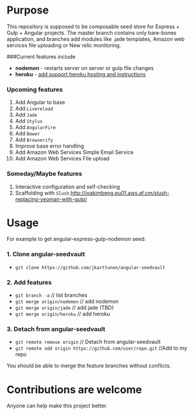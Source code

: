 # Purpose

This repository is supposed to be composable seed store for Express + Gulp + Angular projects.
The master branch contains only bare-bones application, and branches add modules like .jade templates, Amazon web services file uploading or New relic monitoring. 

###Current features include

* **nodemon** - restarts server on server or gulp file changes
* **heroku** - [add support heroku hosting and instructions](https://github.com/jkarttunen/angular-seedvault/blob/master/README/heroku.md)

### Upcoming features
1. Add Angular to base
1. Add `Livereload`
1. Add `Jade`
1. Add `Stylus`
1. Add `AngularFire`
1. Add `Bower`
1. Add `Browserify` 
1. Improve base error handling
1. Add Amazon Web Services Simple Email Service
1. Add Amazon Web Services File upload

### Someday/Maybe features
1. Interactive configuration and self-checking 
2. Scaffolding with `Slush`  http://joakimbeng.eu01.aws.af.cm/slush-replacing-yeoman-with-gulp/

# Usage
For example to get angular-express-gulp-nodemon seed:

### 1. Clone angular-seedvault
- `git clone https://github.com/jkarttunen/angular-seedvault`

### 2. Add features
- `git branch -a` // list branches
- `git merge origin/nodemon`  // add nodemon
- `git merge origin/jade`     // add jade (TBD)
- `git merge origin/heroku`   // add heroku 

### 3. Detach from angular-seedvault 
- `git remote remove origin`  // Detach from angular-seedvault
- `git remote add origin https://github.com/user/repo.git`  //Add to my repo

You should be able to merge the feature branches without conflicts.

# Contributions are welcome
Anyone can help make this project better. 

